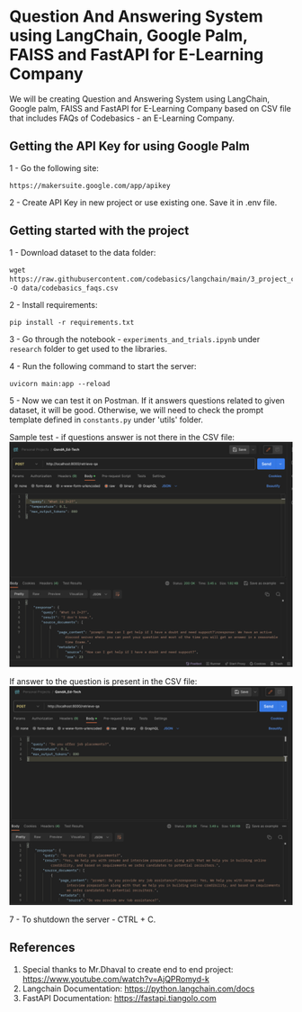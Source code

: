 # Question And Answering System using LangChain, Google Palm, FAISS and FastAPI for E-Learning Company

We will be creating Question and Answering System using LangChain, Google palm, FAISS and FastAPI for E-Learning Company based on CSV file that includes FAQs of Codebasics - an E-Learning Company.

## Getting the API Key for using Google Palm

1 - Go the following site:

```
https://makersuite.google.com/app/apikey
```

2 - Create API Key in new project or use existing one. Save it in .env file.

## Getting started with the project

1 - Download dataset to the data folder:

```
wget https://raw.githubusercontent.com/codebasics/langchain/main/3_project_codebasics_q_and_a/codebasics_faqs.csv -O data/codebasics_faqs.csv
```

2 - Install requirements:

```
pip install -r requirements.txt
```

3 - Go through the notebook - `experiments_and_trials.ipynb` under `research` folder to get used to the libraries.

4 - Run the following command to start the server:

```
uvicorn main:app --reload
```

5 - Now we can test it on Postman. If it answers questions related to given dataset, it will be good. Otherwise, we will need to check the prompt template defined in `constants.py` under 'utils' folder.

Sample test - if questions answer is not there in the CSV file:
![Test 1](https://github.com/di37/langchain-palm-in-ed-tech/blob/main/screenshots/Screenshot_1.png?raw=true)

If answer to the question is present in the CSV file:
![Test 2](https://github.com/di37/langchain-palm-in-ed-tech/blob/main/screenshots/Screenshot_2.png?raw=true)

7 - To shutdown the server - CTRL + C.

## References

1. Special thanks to Mr.Dhaval to create end to end project: https://www.youtube.com/watch?v=AjQPRomyd-k
2. Langchain Documentation: https://python.langchain.com/docs
3. FastAPI Documentation: https://fastapi.tiangolo.com
